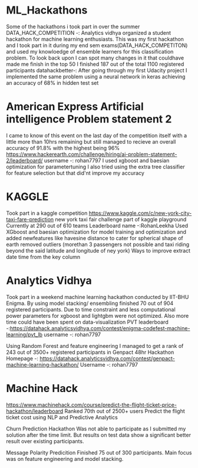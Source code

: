 # ML_Hackathons
Some of the hackathons i took part in over the summer
DATA_HACK_COMPETITION -: Analytics vidhya organized a student hackathon for machine learning enthusiasts. This was my first hackathon and I took part in it during my end sem exams(DATA_HACK_COMPETITON) and used my knowloedge of ensemble learners for this classification problem.
To look back upon I can spot many changes in it that couldhave made me finish in the top 50
I finished 187 out of the total 1100 registered participants
datahackbetter-: After going through my first Udacity project I implemented the same problem using a neural network in keras achieving an accuracy of 68% in hidden test set 


# American Express Artificial intelligence Problem statement 2
I came to know of this event on the last day of the competition itself with a little more than 10hrs remaining but still managed to recieve an overall accuracy of 91.8% with the highest being 96%
https://www.hackerearth.com/challenge/hiring/ai-problem-statement-2/leaderboard/
username -: rohan7797
I used xgboost and baesian optimization for parametertuning
I also tried using the extra tree classifier for feature selection but that did'nt improve my accuracy

# KAGGLE
Took part in a kaggle competition https://www.kaggle.com/c/new-york-city-taxi-fare-prediction
new york taxi fair challenge part of kaggle playground
Currently at 290 out of 610 teams
Leaderboard name -:RohanLeekha
Used XGboost and baesian optimization for model training and optimization
and added newfeatures like havesine distance to cater for spherical shape of earth
removed outliers (morethan 3 passengers not possible and taxi riding beyond the said latitude and longitude of ney york)
Ways to improve 
extract date time from the key column

# Analytics Vidhya
Took part in a weekend machine learning hackathon conducted by IIT-BHU Enigma. By using model stacking/ ensembling finished 70 out of 904 registered participants.
Due to time constraint and less computational power parameters for xgboost and lightgbm were not optimized.
Also more time could have been spent on data-visualization
PVT leaderboard -:https://datahack.analyticsvidhya.com/contest/enigma-codefest-machine-learning/pvt_lb
username -: rohan7797

Using Random Forest and feature engineering I managed to get a rank of 243 out of 3500+ registered participants in Genpact 48hr Hackathon
Homepage -: https://datahack.analyticsvidhya.com/contest/genpact-machine-learning-hackathon/
Username -: rohan7797

# Machine Hack
https://www.machinehack.com/course/predict-the-flight-ticket-price-hackathon/leaderboard
Ranked 70th out of 2500+ users
Predict the flight ticket cost using NLP and Predictive Analytics

Churn Prediction Hackathon
Was not able to participate as I submitted my solution after the time limit. But results on test data show a significant better result over existing participants.

Message Polarity Predicition
Finished 75 out of 300 participants. Main focus was on feature engineering and model stacking.

